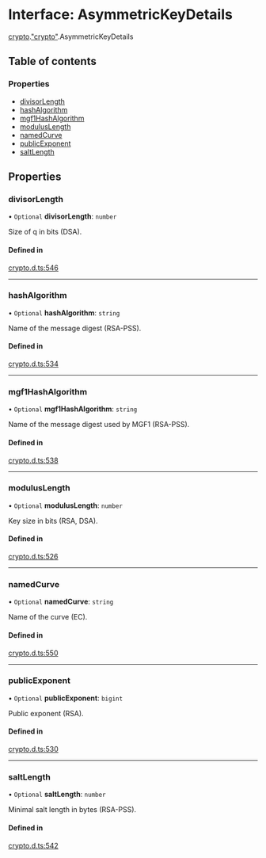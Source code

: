 # Interface: AsymmetricKeyDetails

[crypto](../modules/crypto.md).["crypto"](../modules/crypto._crypto_.md).AsymmetricKeyDetails

## Table of contents

### Properties

- [divisorLength](crypto._crypto_.AsymmetricKeyDetails.md#divisorlength)
- [hashAlgorithm](crypto._crypto_.AsymmetricKeyDetails.md#hashalgorithm)
- [mgf1HashAlgorithm](crypto._crypto_.AsymmetricKeyDetails.md#mgf1hashalgorithm)
- [modulusLength](crypto._crypto_.AsymmetricKeyDetails.md#moduluslength)
- [namedCurve](crypto._crypto_.AsymmetricKeyDetails.md#namedcurve)
- [publicExponent](crypto._crypto_.AsymmetricKeyDetails.md#publicexponent)
- [saltLength](crypto._crypto_.AsymmetricKeyDetails.md#saltlength)

## Properties

### divisorLength

• `Optional` **divisorLength**: `number`

Size of q in bits (DSA).

#### Defined in

[crypto.d.ts:546](https://github.com/goodcodedev/bun-types/blob/8bd1b3a/crypto.d.ts#L546)

___

### hashAlgorithm

• `Optional` **hashAlgorithm**: `string`

Name of the message digest (RSA-PSS).

#### Defined in

[crypto.d.ts:534](https://github.com/goodcodedev/bun-types/blob/8bd1b3a/crypto.d.ts#L534)

___

### mgf1HashAlgorithm

• `Optional` **mgf1HashAlgorithm**: `string`

Name of the message digest used by MGF1 (RSA-PSS).

#### Defined in

[crypto.d.ts:538](https://github.com/goodcodedev/bun-types/blob/8bd1b3a/crypto.d.ts#L538)

___

### modulusLength

• `Optional` **modulusLength**: `number`

Key size in bits (RSA, DSA).

#### Defined in

[crypto.d.ts:526](https://github.com/goodcodedev/bun-types/blob/8bd1b3a/crypto.d.ts#L526)

___

### namedCurve

• `Optional` **namedCurve**: `string`

Name of the curve (EC).

#### Defined in

[crypto.d.ts:550](https://github.com/goodcodedev/bun-types/blob/8bd1b3a/crypto.d.ts#L550)

___

### publicExponent

• `Optional` **publicExponent**: `bigint`

Public exponent (RSA).

#### Defined in

[crypto.d.ts:530](https://github.com/goodcodedev/bun-types/blob/8bd1b3a/crypto.d.ts#L530)

___

### saltLength

• `Optional` **saltLength**: `number`

Minimal salt length in bytes (RSA-PSS).

#### Defined in

[crypto.d.ts:542](https://github.com/goodcodedev/bun-types/blob/8bd1b3a/crypto.d.ts#L542)
